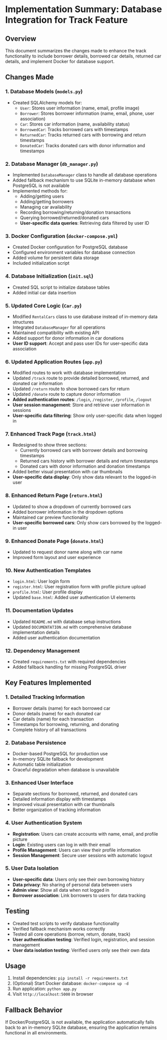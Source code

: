 # Implementation Summary: Database Integration for Track Feature

## Overview
This document summarizes the changes made to enhance the track functionality to include borrower details, borrowed car details, returned car details, and implement Docker for database support.

## Changes Made

### 1. Database Models (`models.py`)
- Created SQLAlchemy models for:
  - `User`: Stores user information (name, email, profile image)
  - `Borrower`: Stores borrower information (name, email, phone, user association)
  - `Car`: Stores car information (name, availability status)
  - `BorrowedCar`: Tracks borrowed cars with timestamps
  - `ReturnedCar`: Tracks returned cars with borrowing and return timestamps
  - `DonatedCar`: Tracks donated cars with donor information and timestamps

### 2. Database Manager (`db_manager.py`)
- Implemented `DatabaseManager` class to handle all database operations
- Added fallback mechanism to use SQLite in-memory database when PostgreSQL is not available
- Implemented methods for:
  - Adding/getting users
  - Adding/getting borrowers
  - Managing car availability
  - Recording borrowing/returning/donation transactions
  - Querying borrowed/returned/donated cars
  - **User-specific data queries**: Retrieving data filtered by user ID

### 3. Docker Configuration (`docker-compose.yml`)
- Created Docker configuration for PostgreSQL database
- Configured environment variables for database connection
- Added volume for persistent data storage
- Included initialization script

### 4. Database Initialization (`init.sql`)
- Created SQL script to initialize database tables
- Added initial car data insertion

### 5. Updated Core Logic (`Car.py`)
- Modified `RentalCars` class to use database instead of in-memory data structures
- Integrated `DatabaseManager` for all operations
- Maintained compatibility with existing API
- Added support for donor information in car donations
- **User ID support**: Accept and pass user IDs for user-specific data association

### 6. Updated Application Routes (`app.py`)
- Modified routes to work with database implementation
- Updated `/track` route to provide detailed borrowed, returned, and donated car information
- Updated `/return` route to show borrowed cars for return
- Updated `/donate` route to capture donor information
- **Added authentication routes**: `/login`, `/register`, `/profile`, `/logout`
- **User session management**: Store and retrieve user information in sessions
- **User-specific data filtering**: Show only user-specific data when logged in

### 7. Enhanced Track Page (`track.html`)
- Redesigned to show three sections:
  - Currently borrowed cars with borrower details and borrowing timestamps
  - Returned cars history with borrower details and return timestamps
  - Donated cars with donor information and donation timestamps
- Added better visual presentation with car thumbnails
- **User-specific data display**: Only show data relevant to the logged-in user

### 8. Enhanced Return Page (`return.html`)
- Updated to show a dropdown of currently borrowed cars
- Added borrower information in the dropdown options
- Maintained car preview functionality
- **User-specific borrowed cars**: Only show cars borrowed by the logged-in user

### 9. Enhanced Donate Page (`donate.html`)
- Updated to request donor name along with car name
- Improved form layout and user experience

### 10. New Authentication Templates
- `login.html`: User login form
- `register.html`: User registration form with profile picture upload
- `profile.html`: User profile display
- Updated `base.html`: Added user authentication UI elements

### 11. Documentation Updates
- Updated `README.md` with database setup instructions
- Updated `DOCUMENTATION.md` with comprehensive database implementation details
- Added user authentication documentation

### 12. Dependency Management
- Created `requirements.txt` with required dependencies
- Added fallback handling for missing PostgreSQL driver

## Key Features Implemented

### 1. Detailed Tracking Information
- Borrower details (name) for each borrowed car
- Donor details (name) for each donated car
- Car details (name) for each transaction
- Timestamps for borrowing, returning, and donating
- Complete history of all transactions

### 2. Database Persistence
- Docker-based PostgreSQL for production use
- In-memory SQLite fallback for development
- Automatic table initialization
- Graceful degradation when database is unavailable

### 3. Enhanced User Interface
- Separate sections for borrowed, returned, and donated cars
- Detailed information display with timestamps
- Improved visual presentation with car thumbnails
- Better organization of tracking information

### 4. User Authentication System
- **Registration**: Users can create accounts with name, email, and profile picture
- **Login**: Existing users can log in with their email
- **Profile Management**: Users can view their profile information
- **Session Management**: Secure user sessions with automatic logout

### 5. User Data Isolation
- **User-specific data**: Users only see their own borrowing history
- **Data privacy**: No sharing of personal data between users
- **Admin view**: Show all data when not logged in
- **Borrower association**: Link borrowers to users for data tracking

## Testing
- Created test scripts to verify database functionality
- Verified fallback mechanism works correctly
- Tested all core operations (borrow, return, donate, track)
- **User authentication testing**: Verified login, registration, and session management
- **User data isolation testing**: Verified users only see their own data

## Usage
1. Install dependencies: `pip install -r requirements.txt`
2. (Optional) Start Docker database: `docker-compose up -d`
3. Run application: `python app.py`
4. Visit `http://localhost:5000` in browser

## Fallback Behavior
If Docker/PostgreSQL is not available, the application automatically falls back to an in-memory SQLite database, ensuring the application remains functional in all environments.